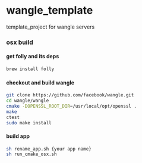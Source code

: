 # wangle_template
template_project for wangle servers

### osx build
#### get folly and its deps
```bash
brew install folly
```
#### checkout and build wangle
```bash
git clone https://github.com/facebook/wangle.git
cd wangle/wangle
cmake -DOPENSSL_ROOT_DIR=/usr/local/opt/openssl .
make
ctest
sudo make install
```
#### build app
```bash
sh rename_app.sh {your app name}
sh run_cmake_osx.sh
```

